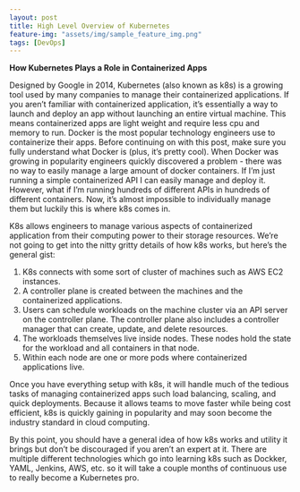 ```yaml
---
layout: post
title: High Level Overview of Kubernetes
feature-img: "assets/img/sample_feature_img.png"
tags: [DevOps]
---
```


**How Kubernetes Plays a Role in Containerized Apps** 

Designed by Google in 2014, Kubernetes (also known as k8s) is a growing tool used by many companies to manage their containerized applications. If you aren’t familiar with containerized application, it’s essentially a way to launch and deploy an app without launching an entire virtual machine. This means containerized apps are light weight and require less cpu and memory to run. Docker is the most popular technology engineers use to containerize their apps. Before continuing on with this post, make sure you fully understand what Docker is (plus, it’s pretty cool). When Docker was growing in popularity engineers quickly discovered a problem - there was no way to easily manage a large amount of docker containers. If I’m just running a simple containerized API I can easily manage and deploy it. However, what if I’m running hundreds of different APIs in hundreds of different containers. Now, it’s almost impossible to individually manage them but luckily this is where k8s comes in. 

K8s allows engineers to manage various aspects of containerized application from their computing power to their storage resources. We’re not going to get into the nitty gritty details of how k8s works, but here’s the general gist: 
1. K8s connects with some sort of cluster of machines such as AWS EC2 instances.
2. A controller plane is created between the machines and the containerized applications.
3. Users can schedule workloads on the machine cluster via an API server on the controller plane. The controller plane also includes a controller manager that can create, update, and delete resources. 
4. The workloads themselves live inside nodes. These nodes hold the state for the workload and all containers in that node. 
5. Within each node are one or more pods where containerized applications live. 

Once you have everything setup with k8s, it will handle much of the tedious tasks of managing containerized apps such load balancing, scaling, and quick deployments. Because it allows teams to move faster while being cost efficient, k8s is quickly gaining in popularity and may soon become the industry standard in cloud computing. 

By this point, you should have a general idea of how k8s works and utility it brings but don’t be discouraged if you aren’t an expert at it. There are multiple different technologies which go into learning k8s such as Dockker, YAML, Jenkins, AWS, etc. so it will take a couple months of continuous use to really become a Kubernetes pro.  

